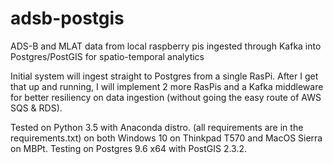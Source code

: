 # adsb-postgis
ADS-B and MLAT data from local raspberry pis ingested through Kafka into Postgres/PostGIS for spatio-temporal analytics

Initial system will ingest straight to Postgres from a single RasPi. After I get that up and running, I will implement 2 more RasPis and a Kafka middleware for better resiliency on data ingestion (without going the easy route of AWS SQS & RDS).

Tested on Python 3.5 with Anaconda distro. (all requirements are in the requirements.txt) on both Windows 10 on Thinkpad T570 and MacOS Sierra on MBPt. Testing on Postgres 9.6 x64 with PostGIS 2.3.2.
